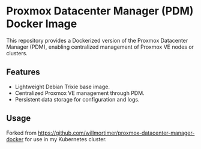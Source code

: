 # Proxmox Datacenter Manager (PDM) Docker Image

This repository provides a Dockerized version of the Proxmox Datacenter Manager (PDM), enabling centralized management of Proxmox VE nodes or clusters. 

## Features

- Lightweight Debian Trixie base image.
- Centralized Proxmox VE management through PDM.
- Persistent data storage for configuration and logs.

## Usage

Forked from https://github.com/willmortimer/proxmox-datacenter-manager-docker for use in my Kubernetes cluster.